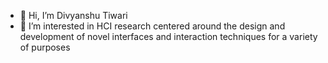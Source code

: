 - 👋 Hi, I’m Divyanshu Tiwari
- 👀 I’m interested in HCI research centered around the design and development of novel interfaces and interaction techniques for a variety of purposes 

<!---
divyanshuTiwari33/divyanshuTiwari33 is a ✨ special ✨ repository because its `README.md` (this file) appears on your GitHub profile.
You can click the Preview link to take a look at your changes.
--->
